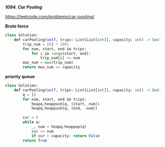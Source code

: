 ***1094. Car Pooling***

https://leetcode.com/problems/car-pooling/

**Brute force**

```python
class Solution:
    def carPooling(self, trips: List[List[int]], capacity: int) -> bool:
        trip_num = [0] * 1001
        for num, start, end in trips:
            for i in range(start, end):
                trip_num[i] += num
        max_num = max(trip_num)
        return max_num <= capacity
```

**priority queue**

```python
class Solution:
    def carPooling(self, trips: List[List[int]], capacity: int) -> bool:
        q = []
        for num, start, end in trips:
            heapq.heappush(q, (start, num))
            heapq.heappush(q, (end, -num))
        
        cur = 0
        while q:
            _, num = heapq.heappop(q)
            cur += num
            if cur > capacity: return False
        return True
            
```
